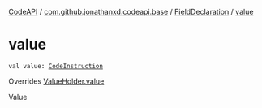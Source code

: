 [CodeAPI](../../index.md) / [com.github.jonathanxd.codeapi.base](../index.md) / [FieldDeclaration](index.md) / [value](.)

# value

`val value: `[`CodeInstruction`](../../com.github.jonathanxd.codeapi/-code-instruction.md)

Overrides [ValueHolder.value](../-value-holder/value.md)

Value

